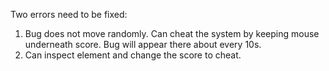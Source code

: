 Two errors need to be fixed:
1. Bug does not move randomly. Can cheat the system by keeping mouse underneath score. Bug will appear there about every 10s.
2. Can inspect element and change the score to cheat. 